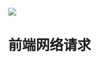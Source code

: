 ![](E:\self\mahongluRecord\notes\images\zijian.png)



# 前端网络请求

[参考]: https://mp.weixin.qq.com/s?__biz=MzUxMzcxMzE5Ng==&amp;mid=2247490901&amp;idx=1&amp;sn=efe3083d6f4368d204edd2869c419452&amp;chksm=f951a816ce2621009cdbfe9071e235d05061b2b7eeec42e8271c8c9cfd2c189944a2c5726b92&amp;mpshare=1&amp;scene=24&amp;srcid=&amp;pass_ticket=NRsxnaxjJxhYh%2FMxHUYF1rTve6n73UPbbLkMZ8bAGEoBYB3KKP354tgoO%2FijPIIw#rd

